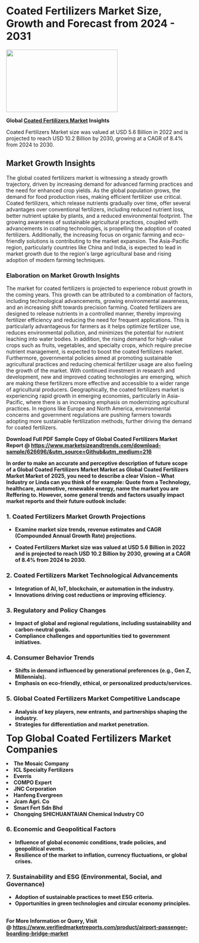 <H1>Coated Fertilizers Market Size, Growth and Forecast from 2024 - 2031</H1><img class="aligncenter size-medium wp-image-584254" src="https://thirdeyenews.in/wp-content/uploads/2024/09/Global-Market-Research-300x168.jpeg" alt="" width="300" height="168" /><p><strong>Global&nbsp;<a href="https://www.marketsizeandtrends.com/download-sample/626696/&amp;utm_source=Github&utm_medium=216">Coated Fertilizers Market</a> Insights</strong></p><p>Coated Fertilizers Market size was valued at USD 5.6 Billion in 2022 and is projected to reach USD 10.2 Billion by 2030, growing at a CAGR of 8.4% from 2024 to 2030.</p><p><h2>Market Growth Insights</h2> The global coated fertilizers market is witnessing a steady growth trajectory, driven by increasing demand for advanced farming practices and the need for enhanced crop yields. As the global population grows, the demand for food production rises, making efficient fertilizer use critical. Coated fertilizers, which release nutrients gradually over time, offer several advantages over conventional fertilizers, including reduced nutrient loss, better nutrient uptake by plants, and a reduced environmental footprint. The growing awareness of sustainable agricultural practices, coupled with advancements in coating technologies, is propelling the adoption of coated fertilizers. Additionally, the increasing focus on organic farming and eco-friendly solutions is contributing to the market expansion. The Asia-Pacific region, particularly countries like China and India, is expected to lead in market growth due to the region's large agricultural base and rising adoption of modern farming techniques. <p><strong></strong></p> <h3>Elaboration on Market Growth Insights</h3> The market for coated fertilizers is projected to experience robust growth in the coming years. This growth can be attributed to a combination of factors, including technological advancements, growing environmental awareness, and an increasing shift towards precision farming. Coated fertilizers are designed to release nutrients in a controlled manner, thereby improving fertilizer efficiency and reducing the need for frequent applications. This is particularly advantageous for farmers as it helps optimize fertilizer use, reduces environmental pollution, and minimizes the potential for nutrient leaching into water bodies. In addition, the rising demand for high-value crops such as fruits, vegetables, and specialty crops, which require precise nutrient management, is expected to boost the coated fertilizers market. Furthermore, governmental policies aimed at promoting sustainable agricultural practices and reducing chemical fertilizer usage are also fueling the growth of the market. With continued investment in research and development, new and improved coating technologies are emerging, which are making these fertilizers more effective and accessible to a wider range of agricultural producers. Geographically, the coated fertilizers market is experiencing rapid growth in emerging economies, particularly in Asia-Pacific, where there is an increasing emphasis on modernizing agricultural practices. In regions like Europe and North America, environmental concerns and government regulations are pushing farmers towards adopting more sustainable fertilization methods, further driving the demand for coated fertilizers. <p><strong></p><p><span class=""><strong>Download Full PDF Sample Copy of Global Coated Fertilizers Market Report</strong> @ <a href="https://www.marketsizeandtrends.com/download-sample/626696/&amp;utm_source=Github&utm_medium=216" target="_blank">https://www.marketsizeandtrends.com/download-sample/626696/&amp;utm_source=Github&utm_medium=216</a></span></p><p>In order to make an accurate and perceptive description of future scope of a Global&nbsp;Coated Fertilizers Market Market as Global&nbsp;Coated Fertilizers Market Market of 2025, you need to describe a clear Vision &ndash; What Industry or Linda can you think of for example: Quote from a Technology, healthcare, automotive, renewable energy, name the market you are Reffering to. However, some general trends and factors usually impact market reports and their future outlook include:</p><h3>1.&nbsp;<strong>Coated Fertilizers Market Growth Projections</strong></h3><ul><li>Examine market size trends, revenue estimates and CAGR (Compounded Annual Growth Rate) projections.</li><li><p>Coated Fertilizers Market size was valued at USD 5.6 Billion in 2022 and is projected to reach USD 10.2 Billion by 2030, growing at a CAGR of 8.4% from 2024 to 2030.</p></li></ul><h3>2.&nbsp;<strong>Coated Fertilizers Market Technological Advancements</strong></h3><ul><li>Integration of AI, IoT, blockchain, or automation in the industry.</li><li>Innovations driving cost reductions or improving efficiency.</li></ul><h3>3.&nbsp;<strong>Regulatory and Policy Changes</strong></h3><ul><li>Impact of global and regional regulations, including sustainability and carbon-neutral goals.</li><li>Compliance challenges and opportunities tied to government initiatives.</li></ul><h3>4.&nbsp;<strong>Consumer Behavior Trends</strong></h3><ul><li>Shifts in demand influenced by generational preferences (e.g., Gen Z, Millennials).</li><li>Emphasis on eco-friendly, ethical, or personalized products/services.</li></ul><h3>5.&nbsp;<strong>Global Coated Fertilizers Market Competitive Landscape</strong></h3><ul><li>Analysis of key players, new entrants, and partnerships shaping the industry.</li><li>Strategies for differentiation and market penetration.</li></ul><p data-pm-slice="1 1 []"><span style="color: inherit; font-family: inherit; font-size: 25px;">Top Global Coated Fertilizers Market Companies</span></p><div class="" data-test-id=""><p><li>The Mosaic Company</li><li> ICL Specialty Fertilizers</li><li> Everris</li><li> COMPO Expert</li><li> JNC Corporation</li><li> Hanfeng Evergreen</li><li> Jcam Agri. Co</li><li> Smart Fert Sdn Bhd</li><li> Chongqing SHICHUANTAIAN Chemical Industry CO</li></p></div><h3>6.&nbsp;<strong>Economic and Geopolitical Factors</strong></h3><ul><li>Influence of global economic conditions, trade policies, and geopolitical events.</li><li>Resilience of the market to inflation, currency fluctuations, or global crises.</li></ul><h3>7.&nbsp;<strong>Sustainability and ESG (Environmental, Social, and Governance)</strong></h3><ul><li>Adoption of sustainable practices to meet ESG criteria.</li><li>Opportunities in green technologies and circular economy principles.</li></ul><h2><strong style="font-size: 14px;">For More Information or Query, Visit @&nbsp;</strong><a style="background-color: #ffffff; font-size: 14px;" href="https://www.marketsizeandtrends.com/report/coated-fertilizers-market/" target="_blank">https://www.verifiedmarketreports.com/product/airport-passenger-boarding-bridge-market</a></h2>
